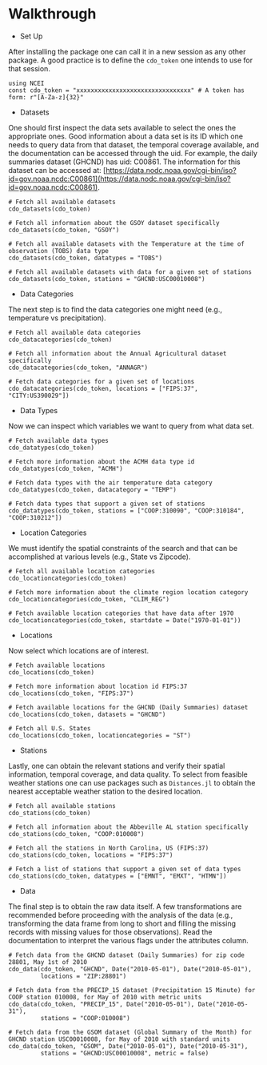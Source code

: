 # Walkthrough

- Set Up

After installing the package one can call it in a new session as any other package.
A good practice is to define the `cdo_token` one intends to use for that session.

```@example Tutorial
using NCEI
const cdo_token = "xxxxxxxxxxxxxxxxxxxxxxxxxxxxxxxx" # A token has form: r"[A-Za-z]{32}"
```

- Datasets

One should first inspect the data sets available to select the ones the appropriate ones.
Good information about a data set is its ID which one needs to query data from that dataset,
the temporal coverage available, and the documentation can be accessed through the uid.
For example, the daily summaries dataset (GHCND) has uid: C00861. The information for
this dataset can be accessed at: [https://data.nodc.noaa.gov/cgi-bin/iso?id=gov.noaa.ncdc:C00861](https://data.nodc.noaa.gov/cgi-bin/iso?id=gov.noaa.ncdc:C00861).

```@example Tutorial
# Fetch all available datasets
cdo_datasets(cdo_token)

# Fetch all information about the GSOY dataset specifically
cdo_datasets(cdo_token, "GSOY")

# Fetch all available datasets with the Temperature at the time of observation (TOBS) data type
cdo_datasets(cdo_token, datatypes = "TOBS")

# Fetch all available datasets with data for a given set of stations
cdo_datasets(cdo_token, stations = "GHCND:USC00010008")
```

- Data Categories

The next step is to find the data categories one might need (e.g., temperature vs precipitation).

```@example Tutorial
# Fetch all available data categories
cdo_datacategories(cdo_token)

# Fetch all information about the Annual Agricultural dataset specifically
cdo_datacategories(cdo_token, "ANNAGR")

# Fetch data categories for a given set of locations
cdo_datacategories(cdo_token, locations = ["FIPS:37", "CITY:US390029"])
```

- Data Types

Now we can inspect which variables we want to query from what data set.

```@example Tutorial
# Fetch available data types
cdo_datatypes(cdo_token)

# Fetch more information about the ACMH data type id
cdo_datatypes(cdo_token, "ACMH")

# Fetch data types with the air temperature data category
cdo_datatypes(cdo_token, datacategory = "TEMP")

# Fetch data types that support a given set of stations
cdo_datatypes(cdo_token, stations = ["COOP:310090", "COOP:310184", "COOP:310212"])
```

- Location Categories

We must identify the spatial constraints of the search and that can be accomplished
at various levels (e.g., State vs Zipcode).

```@example Tutorial
# Fetch all available location categories
cdo_locationcategories(cdo_token)

# Fetch more information about the climate region location category
cdo_locationcategories(cdo_token, "CLIM_REG")

# Fetch available location categories that have data after 1970
cdo_locationcategories(cdo_token, startdate = Date("1970-01-01"))
```

- Locations

Now select which locations are of interest.

```@example Tutorial
# Fetch available locations
cdo_locations(cdo_token)

# Fetch more information about location id FIPS:37
cdo_locations(cdo_token, "FIPS:37")

# Fetch available locations for the GHCND (Daily Summaries) dataset
cdo_locations(cdo_token, datasets = "GHCND")

# Fetch all U.S. States
cdo_locations(cdo_token, locationcategories = "ST")
```

- Stations

Lastly, one can obtain the relevant stations and verify their spatial information,
temporal coverage, and data quality. To select from feasible weather stations one
can use packages such as `Distances.jl` to obtain the nearest acceptable weather station
to the desired location.

```@example Tutorial
# Fetch all available stations
cdo_stations(cdo_token)

# Fetch all information about the Abbeville AL station specifically
cdo_stations(cdo_token, "COOP:010008")

# Fetch all the stations in North Carolina, US (FIPS:37)
cdo_stations(cdo_token, locations = "FIPS:37")

# Fetch a list of stations that support a given set of data types
cdo_stations(cdo_token, datatypes = ["EMNT", "EMXT", "HTMN"])
```

- Data

The final step is to obtain the raw data itself. A few transformations are recommended
before proceeding with the analysis of the data (e.g., transforming the data frame from
long to short and filling the missing records with missing values for those observations).
Read the documentation to interpret the various flags under the attributes column.

```@example Tutorial
# Fetch data from the GHCND dataset (Daily Summaries) for zip code 28801, May 1st of 2010
cdo_data(cdo_token, "GHCND", Date("2010-05-01"), Date("2010-05-01"),
         locations = "ZIP:28801")

# Fetch data from the PRECIP_15 dataset (Precipitation 15 Minute) for COOP station 010008, for May of 2010 with metric units
cdo_data(cdo_token, "PRECIP_15", Date("2010-05-01"), Date("2010-05-31"),
         stations = "COOP:010008")

# Fetch data from the GSOM dataset (Global Summary of the Month) for GHCND station USC00010008, for May of 2010 with standard units
cdo_data(cdo_token, "GSOM", Date("2010-05-01"), Date("2010-05-31"),
         stations = "GHCND:USC00010008", metric = false)
```
